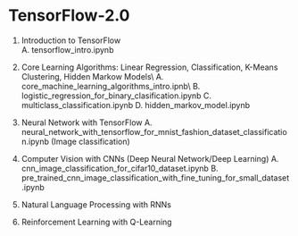 # TensorFlow-2.0


1. Introduction to TensorFlow \
  A. tensorflow_intro.ipynb
  
2. Core Learning Algorithms: Linear Regression, Classification, K-Means Clustering, Hidden Markow Models\\
  A. core_machine_learning_algorithms_intro.ipnb\\
  B. logistic_regression_for_binary_clasification.ipynb
  C. multiclass_classification.ipynb
  D. hidden_markov_model.ipynb
    
3. Neural Network with TensorFlow
  A. neural_network_with_tensorflow_for_mnist_fashion_dataset_classification.ipynb (Image classification)
  
4. Computer Vision with CNNs (Deep Neural Network/Deep Learning)
  A. cnn_image_classification_for_cifar10_dataset.ipynb
  B. pre_trained_cnn_image_classification_with_fine_tuning_for_small_dataset.ipynb

5. Natural Language Processing with RNNs
6. Reinforcement Learning with Q-Learning 

